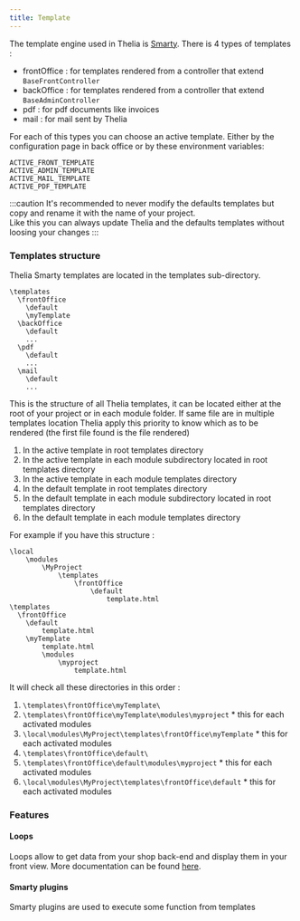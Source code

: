 ```yaml
---
title: Template
---
```


The template engine used in Thelia is [Smarty](https://smarty-php.github.io/smarty/).
There is 4 types of templates :
- frontOffice : for templates rendered from a controller that extend `BaseFrontController`
- backOffice : for templates rendered from a controller that extend `BaseAdminController`
- pdf : for pdf documents like invoices
- mail : for mail sent by Thelia

For each of this types you can choose an active template. Either by the configuration page in back office or by these environment variables:
```
ACTIVE_FRONT_TEMPLATE    
ACTIVE_ADMIN_TEMPLATE    
ACTIVE_MAIL_TEMPLATE   
ACTIVE_PDF_TEMPLATE   
``` 
:::caution
It's recommended to never modify the defaults templates but copy and rename it with the name of your project.    
Like this you can always update Thelia and the defaults templates without loosing your changes
:::

### Templates structure

Thelia Smarty templates are located in the templates sub-directory.

```
\templates
  \frontOffice
    \default
    \myTemplate
  \backOffice
    \default
    ...  
  \pdf
    \default
    ...  
  \mail
    \default
    ...
```

This is the structure of all Thelia templates, it can be located either at the root of your project or in each module folder.
If same file are in multiple templates location Thelia apply this priority to know which as to be rendered (the first file found is the file rendered)
1. In the active template in root templates directory
2. In the active template in each module subdirectory located in root templates directory
3. In the active template in each module templates directory
4. In the default template in root templates directory
5. In the default template in each module subdirectory located in root templates directory
6. In the default template in each module templates directory

For example if you have this structure :
```
\local
    \modules
        \MyProject
            \templates
                \frontOffice
                    \default
                        template.html
\templates
  \frontOffice
    \default
        template.html
    \myTemplate
        template.html
        \modules
            \myproject
                template.html
```

It will check all these directories in this order :
1. `\templates\frontOffice\myTemplate\`
2. `\templates\frontOffice\myTemplate\modules\myproject` * this for each activated modules
3. `\local\modules\MyProject\templates\frontOffice\myTemplate` * this for each activated modules
4. `\templates\frontOffice\default\`
5. `\templates\frontOffice\default\modules\myproject` * this for each activated modules
6. `\local\modules\MyProject\templates\frontOffice\default` * this for each activated modules

### Features

#### Loops

Loops allow to get data from your shop back-end and display them in your front view. More documentation can be found [here](./loops).

#### Smarty plugins

Smarty plugins are used to execute some function from templates

